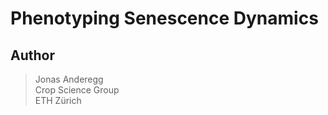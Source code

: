 # Phenotyping Senescence Dynamics

## Author


> Jonas Anderegg  
> Crop Science Group  
> ETH Zürich  
